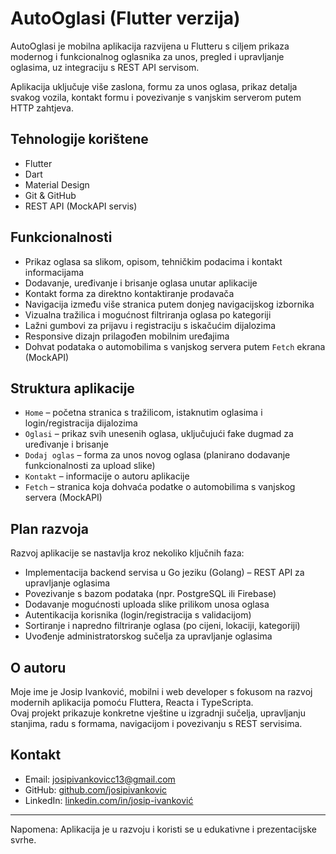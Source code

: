 # AutoOglasi (Flutter verzija)

AutoOglasi je mobilna aplikacija razvijena u Flutteru s ciljem prikaza modernog i funkcionalnog oglasnika za unos, pregled i upravljanje oglasima, uz integraciju s REST API servisom.

Aplikacija uključuje više zaslona, formu za unos oglasa, prikaz detalja svakog vozila, kontakt formu i povezivanje s vanjskim serverom putem HTTP zahtjeva.

## Tehnologije korištene

- Flutter
- Dart
- Material Design
- Git & GitHub
- REST API (MockAPI servis)

## Funkcionalnosti

- Prikaz oglasa sa slikom, opisom, tehničkim podacima i kontakt informacijama
- Dodavanje, uređivanje i brisanje oglasa unutar aplikacije
- Kontakt forma za direktno kontaktiranje prodavača
- Navigacija između više stranica putem donjeg navigacijskog izbornika
- Vizualna tražilica i mogućnost filtriranja oglasa po kategoriji
- Lažni gumbovi za prijavu i registraciju s iskačućim dijalozima
- Responsive dizajn prilagođen mobilnim uređajima
- Dohvat podataka o automobilima s vanjskog servera putem `Fetch` ekrana (MockAPI)

## Struktura aplikacije

- `Home` – početna stranica s tražilicom, istaknutim oglasima i login/registracija dijalozima
- `Oglasi` – prikaz svih unesenih oglasa, uključujući fake dugmad za uređivanje i brisanje
- `Dodaj oglas` – forma za unos novog oglasa (planirano dodavanje funkcionalnosti za upload slike)
- `Kontakt` – informacije o autoru aplikacije
- `Fetch` – stranica koja dohvaća podatke o automobilima s vanjskog servera (MockAPI)

## Plan razvoja

Razvoj aplikacije se nastavlja kroz nekoliko ključnih faza:

- Implementacija backend servisa u Go jeziku (Golang) – REST API za upravljanje oglasima
- Povezivanje s bazom podataka (npr. PostgreSQL ili Firebase)
- Dodavanje mogućnosti uploada slike prilikom unosa oglasa
- Autentikacija korisnika (login/registracija s validacijom)
- Sortiranje i napredno filtriranje oglasa (po cijeni, lokaciji, kategoriji)
- Uvođenje administratorskog sučelja za upravljanje oglasima

## O autoru

Moje ime je Josip Ivanković, mobilni i web developer s fokusom na razvoj modernih aplikacija pomoću Fluttera, Reacta i TypeScripta.  
Ovaj projekt prikazuje konkretne vještine u izgradnji sučelja, upravljanju stanjima, radu s formama, navigacijom i povezivanju s REST servisima.

## Kontakt

- Email: josipivankovicc13@gmail.com  
- GitHub: [github.com/josipivankovic](https://github.com/josipivankovic)  
- LinkedIn: [linkedin.com/in/josip-ivanković](https://www.linkedin.com/in/josip-ivanković-061324358/)

---

Napomena: Aplikacija je u razvoju i koristi se u edukativne i prezentacijske svrhe.
